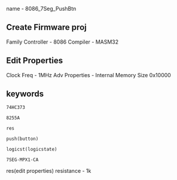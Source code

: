 
name - 8086_7Seg_PushBtn

## Create Firmware proj
Family Controller - 8086
Compiler - MASM32

## Edit Properties
Clock Freq - 1MHz
Adv Properties - Internal Memory Size
0x10000

## keywords
```
74HC373
```
```
8255A
```
```
res
```
```
push(button)
```
```
logicst(logicstate)
```
```
7SEG-MPX1-CA
```


res(edit properties)
resistance - 1k

